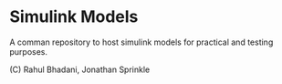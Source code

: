 # Simulink Models
A comman repository to host simulink models for practical and testing purposes.

(C) Rahul Bhadani, Jonathan Sprinkle
